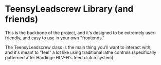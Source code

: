 # TeensyLeadscrew Library (and friends)

This is the backbone of the project, and it's designed to be extremely user-friendly, and easy to use in your own "frontends."

The TeensyLeadscrew class is the main thing you'll want to interact with, and it's meant to "feel" a lot like using traditional lathe controls (specifically patterned after Hardinge HLV-H's feed clutch system).